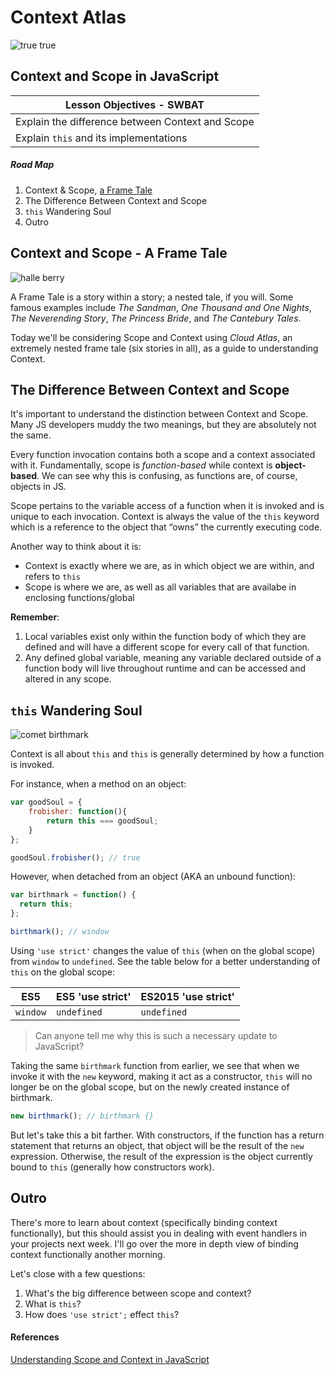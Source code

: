# Context Atlas

![true true](http://www2.pictures.zimbio.com/mp/3YN8yZYv5dMl.jpg)

## Context and Scope in JavaScript

| Lesson Objectives - SWBAT                |
| ---------------------------------------- |
| Explain the difference between Context and Scope |
| Explain `this` and its implementations   |

##### Road Map

1. Context & Scope, [a Frame Tale](https://en.wikipedia.org/wiki/Frame_story)
2. The Difference Between Context and Scope
3. `this` Wandering Soul
4. Outro

## Context and Scope - A Frame Tale

![halle berry](http://www.cityoffilms.com/wp-content/uploads/2012/08/Cloud-Atlas-berry.jpg)



A Frame Tale is a story within a story; a nested tale, if you will. Some famous examples include *The Sandman*, *One Thousand and One Nights*, *The Neverending Story*, *The Princess Bride*, and *The Cantebury Tales*. 

Today we'll be considering Scope and Context using *Cloud Atlas*, an extremely nested frame tale (six stories in all), as a guide to understanding Context.

## The Difference Between Context and Scope

It's important to understand the distinction between Context and Scope. Many JS developers muddy the two meanings, but they are absolutely not the same.

Every function invocation contains both a scope and a context associated with it. Fundamentally, scope is *function-based* while context is **object-based**. We can see why this is confusing, as functions are, of course, objects in JS.

Scope pertains to the variable access of a function when it is invoked and is unique to each invocation. Context is always the value of the `this` keyword which is a reference to the object that “owns” the currently executing code.

Another way to think about it is:

- Context is exactly where we are, as in which object we are within, and refers to `this`
- Scope is where we are, as well as all variables that are availabe in enclosing functions/global

**Remember**: 

1. Local variables exist only within the function body of which they are defined and will have a different scope for every call of that function. 
2. Any defined global variable, meaning any variable declared outside of a function body will live throughout runtime and can be accessed and altered in any scope.

##  `this` Wandering Soul

![comet birthmark](http://4.bp.blogspot.com/-3ByLUi8BEYA/Uf-0Y2EL4eI/AAAAAAAAUBg/Sewr-M3MOag/s1600/9.jpg)

Context is all about `this` and `this` is generally determined by how a function is invoked.

For instance, when a method on an object:

``` javascript
var goodSoul = {
    frobisher: function(){
        return this === goodSoul;    
    }
};

goodSoul.frobisher(); // true
```

However, when detached from an object (AKA an unbound function):

``` javascript
var birthmark = function() {
  return this;
};

birthmark(); // window
```

 Using `'use strict'` changes the value of `this` (when on the global scope) from `window` to `undefined`. See the table below for a better understanding of `this` on the global scope:

| ES5      | ES5 'use strict' | ES2015 'use strict' |
| -------- | ---------------- | ------------------- |
| `window` | `undefined`      | `undefined`         |

> Can anyone tell me why this is such a necessary update to JavaScript?

Taking the same `birthmark` function from earlier, we see that when we invoke it with the `new` keyword, making it act as a constructor, `this` will no longer be on the global scope, but on the newly created instance of birthmark.

``` javascript
new birthmark(); // birthmark {}
```

But let's take this a bit farther. With constructors, if the function has a return statement that returns an object, that object will be the result of the `new` expression.  Otherwise, the result of the expression is the object currently bound to `this` (generally how constructors work).

## Outro

There's more to learn about context (specifically binding context functionally), but this should assist you in dealing with event handlers in your projects next week. I'll go over the more in depth view of binding context functionally another morning.

Let's close with a few questions:

1. What's the big difference between scope and context?
2. What is `this`?
3. How does `'use strict';` effect `this`?

#### References

[Understanding Scope and Context in JavaScript](http://ryanmorr.com/understanding-scope-and-context-in-javascript/)